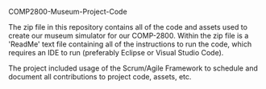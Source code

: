 COMP2800-Museum-Project-Code

The zip file in this repository contains all of the code and assets used to create our museum simulator for our COMP-2800.
Within the zip file is a 'ReadMe' text file containing all of the instructions to run the code, which requires an IDE to run (preferably Eclipse or Visual Studio Code).

The project included usage of the Scrum/Agile Framework to schedule and document all contributions to project code, assets, etc.
